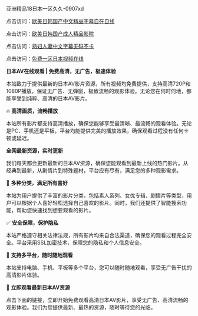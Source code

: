 亚洲精品18日本一区久久-0907xd

点击访问：<a href="https://heiliaozj3tjd.pages.dev">欧美日韩国产中文精品字幕自在自线</a>

点击访问：<a href="https://heiliaoe8ajia.pages.dev">欧美日韩国产成人精品影院</a>

点击访问：<a href="https://heiliaoxqkkct.pages.dev">熟妇人妻中文字幕无码不卡</a>

点击访问：<a href="https://heiliaowzu4ur.pages.dev">免费一区日本视频在线</a>

**日本AV在线观看 | 免费高清，无广告，极速体验**

本站致力于提供最新的日本AV影片资源，所有视频均免费提供，支持高清720P和1080P播放，保证无广告、无弹窗，极致流畅的观影体验。无论您在何时何地，都能享受到纯粹、高清的日本AV影片。

🔥 **高清画质，流畅播放**

本站所有影片都支持高清播放，确保您能够享受最清晰、最流畅的观看体验。无论是PC、手机还是平板，平台均能提供完美的播放效果，确保观看过程没有任何卡顿或延迟。

**全网最新资源，实时更新**

我们每天都会更新最新的日本AV资源，确保您能观看到最新上线的热门影片。从经典到最新，从剧情片到特殊题材，平台应有尽有，满足您的多种观影需求。

🧡 **多种分类，满足所有喜好**

本站为用户提供了丰富的影片分类，包括素人系列、女优专辑、剧情片等类型，用户可以根据个人喜好轻松选择自己喜欢的影片。同时，我们还提供了智能搜索功能，帮助您快速找到想要观看的影片。

✅ **安全保障，保护隐私**

本站严格遵守相关法律法规，所有影片均来自合法渠道，确保您的观看过程完全安全。平台采用SSL加密技术，保障您的隐私和个人信息安全。

📱 **支持多平台，随时随地观看**

本站支持电脑、手机、平板等多个平台，您可以随时随地观看，享受无广告干扰的高清影片体验。

📣 **立即观看最新日本AV资源**

点击下面的链接，立即开始免费观看高清日本AV影片，享受无广告、高清流畅的观影体验。我们为您提供最新、最热的资源，随时等待您的光临。

<span style="display:none;">[Canonical link]( https://github.com/45aad/12306 ）</span>

